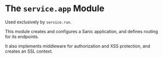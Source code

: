# The `service.app` Module

Used exclusively by `service.run`.  

This module creates and configures a Sanic application, and defines routing for its endpoints.  

It also implements middleware for authorization and XSS protection, and creates an SSL context.
